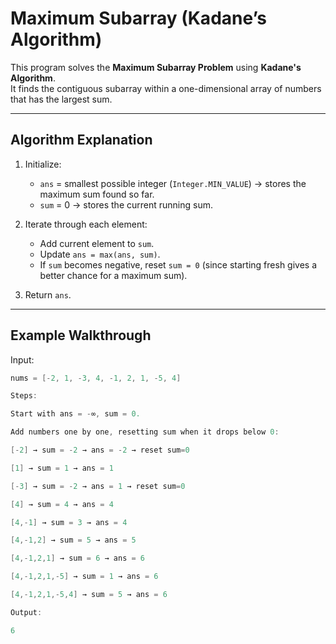 # Maximum Subarray (Kadane’s Algorithm)

This program solves the **Maximum Subarray Problem** using **Kadane's Algorithm**.  
It finds the contiguous subarray within a one-dimensional array of numbers that has the largest sum.

---

## Algorithm Explanation

1. Initialize:
   - `ans` = smallest possible integer (`Integer.MIN_VALUE`) → stores the maximum sum found so far.
   - `sum` = 0 → stores the current running sum.

2. Iterate through each element:
   - Add current element to `sum`.
   - Update `ans = max(ans, sum)`.
   - If `sum` becomes negative, reset `sum = 0` (since starting fresh gives a better chance for a maximum sum).

3. Return `ans`.

---

## Example Walkthrough

Input:  
```java
nums = [-2, 1, -3, 4, -1, 2, 1, -5, 4]

Steps:

Start with ans = -∞, sum = 0.

Add numbers one by one, resetting sum when it drops below 0:

[-2] → sum = -2 → ans = -2 → reset sum=0

[1] → sum = 1 → ans = 1

[-3] → sum = -2 → ans = 1 → reset sum=0

[4] → sum = 4 → ans = 4

[4,-1] → sum = 3 → ans = 4

[4,-1,2] → sum = 5 → ans = 5

[4,-1,2,1] → sum = 6 → ans = 6

[4,-1,2,1,-5] → sum = 1 → ans = 6

[4,-1,2,1,-5,4] → sum = 5 → ans = 6

Output:

6